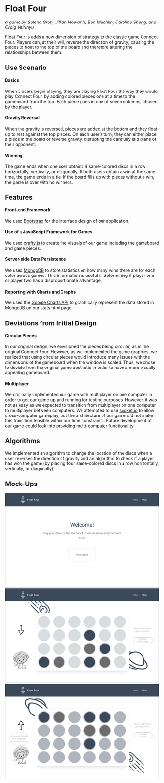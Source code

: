 # Float Four
*a game by Selena Groh, Jillian Howarth, Ben Machlin, Caroline Sheng, and Craig Vitirinyu*

Float Four is adds a new dimension of strategy to the classic game Connect Four. Players can, at their will, reverse the direction of gravity, causing the pieces to float to the top of the board and therefore altering the relationships between them.

## Use Scenario
#### Basics
When 2 users begin playing, they are playing Float Four the way they would play Connect Four, by adding colored pieces one at a time to the gameboard from the top. Each piece goes in one of seven columns, chosen by the player.
#### Gravity Reversal
When the gravity is reversed, pieces are added at the bottom and they float up to rest against the top pieces. On each user’s turn, they can either place a piece in the board or reverse gravity, disrupting the carefully laid plans of their opponent.
#### Winning
The game ends when one user obtains 4 same-colored discs in a row horizontally, vertically, or diagonally. If both users obtain a win at the same time, the game ends in a tie. If the board fills up with pieces without a win, the game is over with no winners.

## Features
#### Front-end Framework
We used [Bootstrap](http://getbootstrap.com/) for the interface design of our application.

#### Use of a JavaScript Framework for Games
We used [crafty.js](http://craftyjs.com/) to create the visuals of our game including the gameboard and game pieces.

#### Server-side Data Persistence
We used [MongoDB](https://www.mongodb.com/) to store statistics on how many wins there are for each color across games. This information is useful in determining if player one or player two has a disproportionate advantage.

#### Reporting with Charts and Graphs
We used the [Google Charts API](https://developers.google.com/chart/) to graphically represent the data stored in MongoDB on our stats.html page.

## Deviations from Initial Design
#### Circular Pieces
In our original design, we envisioned the pieces being circular, as in the original Connect Four. However, as we implemented the game graphics, we realized that using circular pieces would introduce many issues with the dimensions of the gameboard when the window is scaled. Thus, we chose to deviate from the original game aesthetic in order to have a more visually appealing gameboard.

#### Multiplayer
We originally implemented our game with multiplayer on one computer in order to get our game up and running for testing purposes. However, it was not as easy as we expected to transition from multiplayer on one computer to multiplayer between computers. We attempted to use [socket.io](https://socket.io/) to allow cross-computer gameplay, but the architecture of our game did not make this transition feasible within our time constraints. Future development of our game could look into providing multi-computer functionality.

## Algorithms
We implemented an algorithm to change the location of the discs when a user reverses the direction of gravity and an algorithm to check if a player has won the game (by placing four same-colored discs in a row horizontally, vertically, or diagonally).

## Mock-Ups
![Home page](docs/mockups/Home.png)
![Game instructions page](docs/mockups/Gravity.png)
![Game page](docs/mockups/Anti-Gravity.png)